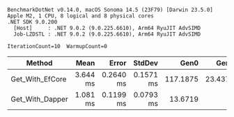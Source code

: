 ```

BenchmarkDotNet v0.14.0, macOS Sonoma 14.5 (23F79) [Darwin 23.5.0]
Apple M2, 1 CPU, 8 logical and 8 physical cores
.NET SDK 9.0.200
  [Host]     : .NET 9.0.2 (9.0.225.6610), Arm64 RyuJIT AdvSIMD
  Job-LZDSTL : .NET 9.0.2 (9.0.225.6610), Arm64 RyuJIT AdvSIMD

IterationCount=10  WarmupCount=0  

```
| Method          | Mean     | Error     | StdDev    | Gen0     | Gen1    | Allocated |
|---------------- |---------:|----------:|----------:|---------:|--------:|----------:|
| Get_With_EfCore | 3.644 ms | 0.2640 ms | 0.1571 ms | 117.1875 | 23.4375 |  997.9 KB |
| Get_With_Dapper | 1.081 ms | 0.1199 ms | 0.0793 ms |  13.6719 |       - | 121.88 KB |
